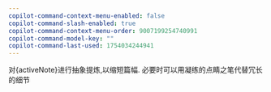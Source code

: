 ```yaml
---
copilot-command-context-menu-enabled: false
copilot-command-slash-enabled: true
copilot-command-context-menu-order: 9007199254740991
copilot-command-model-key: ""
copilot-command-last-used: 1754034244941
---
```

对{activeNote}进行抽象提炼,以缩短篇幅.
必要时可以用凝练的点睛之笔代替冗长的细节